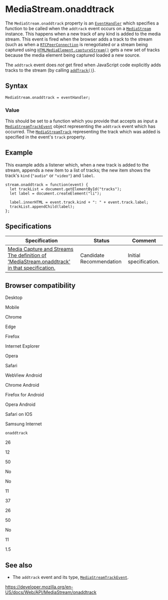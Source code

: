 MediaStream.onaddtrack
======================

The `MediaStream.onaddtrack` property is an [`EventHandler`](https://developer.mozilla.org/en-US/docs/Web/Events/Event_handlers) which specifies a function to be called when the `addtrack` event occurs on a [`MediaStream`](../mediastream) instance. This happens when a new track of any kind is added to the media stream. This event is fired when the browser adds a track to the stream (such as when a [`RTCPeerConnection`](../rtcpeerconnection) is renegotiated or a stream being captured using [`HTMLMediaElement.captureStream()`](../htmlmediaelement/capturestream) gets a new set of tracks because the media element being captured loaded a new source.

The `addtrack` event does *not* get fired when JavaScript code explicitly adds tracks to the stream (by calling [`addTrack()`](addtrack)).

Syntax
------

    MediaStream.onaddtrack = eventHandler;

### Value

This should be set to a function which you provide that accepts as input a [`MediaStreamTrackEvent`](../mediastreamtrackevent) object representing the `addtrack` event which has occurred. The [`MediaStreamTrack`](../mediastreamtrack) representing the track which was added is specified in the event's <span class="page-not-created">`track`</span> property.

Example
-------

This example adds a listener which, when a new track is added to the stream, appends a new item to a list of tracks; the new item shows the track's `kind` (`"audio"` or `"video"`) and `label`.

    stream.onaddtrack = function(event) {
      let trackList = document.getElementById("tracks");
      let label = document.createElement("li");

      label.innerHTML = event.track.kind + ": " + event.track.label;
      trackList.appendChild(label);
    };

Specifications
--------------

<table><thead><tr class="header"><th>Specification</th><th>Status</th><th>Comment</th></tr></thead><tbody><tr class="odd"><td><a href="https://w3c.github.io/mediacapture-main/#event-mediastream-addtrack">Media Capture and Streams<br />
<span class="small">The definition of 'MediaStream.onaddtrack' in that specification.</span></a></td><td><span class="spec-cr">Candidate Recommendation</span></td><td>Initial specification.</td></tr></tbody></table>

Browser compatibility
---------------------

Desktop

Mobile

Chrome

Edge

Firefox

Internet Explorer

Opera

Safari

WebView Android

Chrome Android

Firefox for Android

Opera Android

Safari on IOS

Samsung Internet

`onaddtrack`

26

12

50

No

No

11

37

26

50

No

11

1.5

See also
--------

-   The `addtrack` event and its type, [`MediaStreamTrackEvent`](../mediastreamtrackevent).

<a href="https://developer.mozilla.org/en-US/docs/Web/API/MediaStream/onaddtrack" class="_attribution-link">https://developer.mozilla.org/en-US/docs/Web/API/MediaStream/onaddtrack</a>
